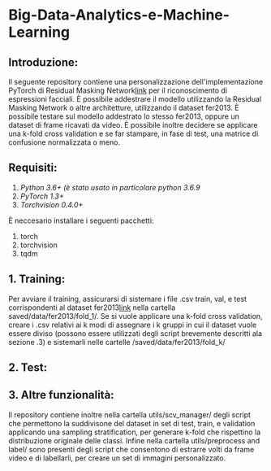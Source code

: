 # Big-Data-Analytics-e-Machine-Learning

## Introduzione:

Il seguente repository contiene una personalizzazione dell'implementazione PyTorch di Residual Masking Network[link](https://github.com/phamquiluan/ResidualMaskingNetwork) per il riconoscimento di espressioni facciali.
È possibile addestrare il modello utilizzando la Residual Masking Network o altre architetture, utilizzando il dataset fer2013. È possibile testare sul modello addestrato lo stesso fer2013, oppure un dataset di frame ricavati da video. È possibile inoltre decidere se applicare una k-fold cross validation e se far stampare, in fase di test, una matrice di confusione normalizzata o meno.

## Requisiti:

1. *Python 3.6+ (è stato usato in particolare python 3.6.9*
2. *PyTorch 1.3+*
3. *Torchvision 0.4.0+*

È neccesario installare i seguenti pacchetti:
1. torch
2. torchvision
3. tqdm

## 1. Training:
 
Per avviare il training, assicurarsi di sistemare i file .csv train, val, e test corrispondenti al dataset fer2013[link](https://drive.google.com/drive/folders/18ovcnZBsPvwXXFVAqczACe9zciO_1q6J) nella cartella saved/data/fer2013/fold_1/. Se si vuole applicare una k-fold cross validation, creare i .csv relativi ai k modi di assegnare i k gruppi in cui il dataset vuole essere diviso (possono essere utilizzati degli script brevemente descritti ala sezione .3) e sistemarli nelle cartelle /saved/data/fer2013/fold_k/ 

## 2. Test:



## 3. Altre funzionalità:

Il repository contiene inoltre nella cartella utils/scv_manager/ degli script che permettono la suddivisone del dataset in set di test, train, e validation applicando una sampling stratification, per generare k-fold che rispettino la distribuzione originale delle classi.
Infine nella cartella utils/preprocess and label/ sono presenti degli script che consentono di estrarre volti da frame video e di labellarli, per creare un set di immagini personalizzato.

